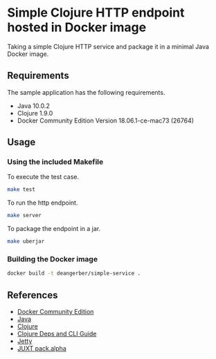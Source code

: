 # Simple Clojure HTTP endpoint hosted in Docker image

Taking a simple Clojure HTTP service and package it in a minimal Java Docker image.

## Requirements

The sample application has the following requirements.

* Java 10.0.2
* Clojure 1.9.0
* Docker Community Edition Version 18.06.1-ce-mac73 (26764)

## Usage

### Using the included Makefile

To execute the test case.

~~~ bash
make test
~~~

To run the http endpoint.

~~~ bash
make server
~~~

To package the endpoint in a jar.

~~~ bash
make uberjar
~~~

### Building the Docker image

~~~ bash
docker build -t deangerber/simple-service .
~~~

## References

* [Docker Community Edition](https://store.docker.com/editions/community/docker-ce-desktop-mac)
* [Java](http://www.oracle.com/technetwork/java/index.html)
* [Clojure](https://clojure.org/index)
* [Clojure Deps and CLI Guide](https://clojure.org/guides/deps_and_cli)
* [Jetty](https://www.eclipse.org/jetty/)
* [JUXT pack.alpha](https://github.com/juxt/pack.alpha)
